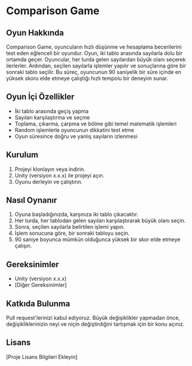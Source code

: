<!DOCTYPE html>
<html lang="en">
<head>
    <meta charset="UTF-8">
    <meta name="viewport" content="width=device-width, initial-scale=1.0">
   
</head>
<body>

<h1>Comparison Game</h1>

<h2>Oyun Hakkında</h2>
<p>Comparison Game, oyuncuların hızlı düşünme ve hesaplama becerilerini test eden eğlenceli bir oyundur. Oyun, iki tablo arasında sayılarla dolu bir ortamda geçer. Oyuncular, her turda gelen sayılardan büyük olanı seçerek ilerlerler. Ardından, seçilen sayılarla işlemler yapılır ve sonuçlarına göre bir sonraki tablo seçilir. Bu süreç, oyuncunun 90 saniyelik bir süre içinde en yüksek skoru elde etmeye çalıştığı hızlı tempolu bir deneyim sunar.</p>

<h2>Oyun İçi Özellikler</h2>
<ul>
    <li>İki tablo arasında geçiş yapma</li>
    <li>Sayıları karşılaştırma ve seçme</li>
    <li>Toplama, çıkarma, çarpma ve bölme gibi temel matematik işlemleri</li>
    <li>Random işlemlerle oyuncunun dikkatini test etme</li>
    <li>Oyun süresince doğru ve yanlış sayıların izlenmesi</li>
</ul>

<h2>Kurulum</h2>
<ol>
    <li>Projeyi klonlayın veya indirin.</li>
    <li>Unity (versiyon x.x.x) ile projeyi açın.</li>
    <li>Oyunu derleyin ve çalıştırın.</li>
</ol>

<h2>Nasıl Oynanır</h2>
<ol>
    <li>Oyuna başladığınızda, karşınıza iki tablo çıkacaktır.</li>
    <li>Her turda, her tablodan gelen sayıları karşılaştırarak büyük olanı seçin.</li>
    <li>Sonra, seçilen sayılarla belirtilen işlemi yapın.</li>
    <li>İşlem sonucuna göre, bir sonraki tabloyu seçin.</li>
    <li>90 saniye boyunca mümkün olduğunca yüksek bir skor elde etmeye çalışın.</li>
</ol>


<h2>Gereksinimler</h2>
<ul>
    <li>Unity (versiyon x.x.x)</li>
    <li>[Diğer Gereksinimler]</li>
</ul>

<h2>Katkıda Bulunma</h2>
<p>Pull request'lerinizi kabul ediyoruz. Büyük değişiklikler yapmadan önce, değişikliklerinizin neyi ve niçin değiştirdiğini tartışmak için bir konu açınız.</p>

<h2>Lisans</h2>
<p>[Proje Lisans Bilgileri Ekleyin]</p>

</body>
</html>
